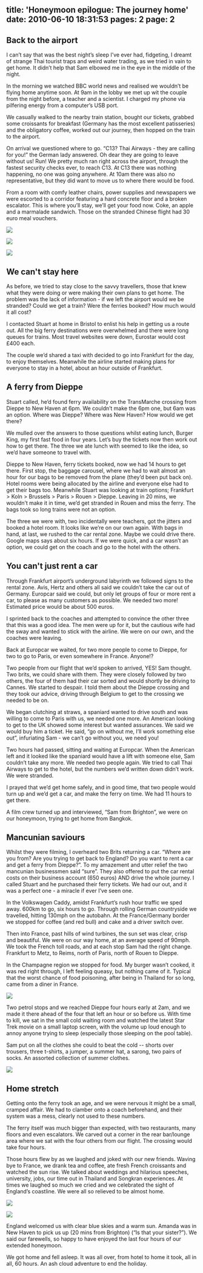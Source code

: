 title: 'Honeymoon epilogue: The journey home'
date: 2010-06-10 18:31:53
pages: 2
page: 2
---

## Back to the airport

I can’t say that was the best night’s sleep I’ve ever had, fidgeting, I dreamt of strange Thai tourist traps and weird water trading, as we tried in vain to get home. It didn’t help that Sam elbowed me in the eye in the middle of the night.

In the morning we watched BBC world news and realised we wouldn’t be flying home anytime soon. At 9am in the lobby we met up wit the couple from the night before, a teacher and a scientist. I charged my phone via pilfering energy from a computer’s USB port.

We casually walked to the nearby train station, bought our tickets, grabbed some croissants for breakfast (Germany has the most excellent patisseries) and the obligatory coffee, worked out our journey, then hopped on the train to the airport.

On arrival we questioned where to go. “C13? Thai Airways - they are calling for you!” the German lady answered. Oh dear they are going to leave without us! Run! We pretty much ran right across the airport, through the fastest security checks ever, to reach C13. At C13 there was nothing happening, no one was going anywhere. At 10am there was also no representative, but they did want to move us to where there would be food.

From a room with comfy leather chairs, power supplies and newspapers we were escorted to a corridor featuring a hard concrete floor and a broken escalator. This is where you’ll stay, we’ll get your food now. Coke, an apple and a marmalade sandwich. Those on the stranded Chinese flight had 30 euro meal vouchers.

[![](http://host.trivialbeing.org/up/small/honeymoon-258.jpg)](http://host.trivialbeing.org/up/honeymoon-258.jpg)

[![](http://host.trivialbeing.org/up/small/honeymoon-257.jpg)](http://host.trivialbeing.org/up/honeymoon-257.jpg)

[![](http://host.trivialbeing.org/up/small/honeymoon-260.jpg)](http://host.trivialbeing.org/up/honeymoon-260.jpg)

## We can't stay here

As before, we tried to stay close to the savvy travellers, those that knew what they were doing or were making their own plans to get home. The problem was the lack of information - if we left the airport would we be stranded? Could we get a train? Were the ferries booked? How much would it all cost?

I contacted Stuart at home in Bristol to enlist his help in getting us a route out. All the big ferry destinations were overwhelmed and there were long queues for trains. Most travel websites were down, Eurostar would cost £400 each.

The couple we’d shared a taxi with decided to go into Frankfurt for the day, to enjoy themselves. Meanwhile the airline started making plans for everyone to stay in a hotel, about an hour outside of Frankfurt.

## A ferry from Dieppe

Stuart called, he’d found ferry availability on the TransMarche crossing from Dieppe to New Haven at 6pm. We couldn’t make the 6pm one, but 6am was an option. Where was Dieppe? Where was New Haven? How would we get there?

We mulled over the answers to those questions whilst eating lunch, Burger King, my first fast food in four years. Let’s buy the tickets now then work out how to get there. The three we ate lunch with seemed to like the idea, so we’d have someone to travel with.

Dieppe to New Haven, ferry tickets booked, now we had 14 hours to get there. First stop, the baggage carousel, where we had to wait almost an hour for our bags to be removed from the plane (they’d been put back on). Hotel rooms were being allocated by the airline and everyone else had to get their bags too. Meanwhile Stuart was looking at train options; Frankfurt > Koln > Brussels > Paris > Rouen > Dieppe. Leaving in 20 mins, we wouldn’t make it in time, we’d get stranded in Rouen and miss the ferry. The bags took so long trains were not an option.

The three we were with, two incidentally were teachers, got the jitters and booked a hotel room. It looks like we’re on our own again. With bags in hand, at last, we rushed to the car rental zone. Maybe we could drive there. Google maps says about six hours. If we were quick, and a car wasn’t an option, we could get on the coach and go to the hotel with the others.

## You can't just rent a car

Through Frankfurt airport’s underground labyrinth we followed signs to the rental zone. Avis, Hertz and others all said we couldn’t take the car out of Germany. Europcar said we could, but only let groups of four or more rent a car, to please as many customers as possible. We needed two more! Estimated price would be about 500 euros.

I sprinted back to the coaches and attempted to convince the other three that this was a good idea. The men were up for it, but the cautious wife had the sway and wanted to stick with the airline. We were on our own, and the coaches were leaving.

Back at Europcar we waited, for two more people to come to Dieppe, for two to go to Paris, or even somewhere in France. Anyone!?

Two people from our flight that we’d spoken to arrived, YES! Sam thought. Two brits, we could share with them. They were closely followed by two others, the four of them had their car sorted and would shortly be driving to Cannes. We started to despair. I told them about the Dieppe crossing and they took our advice, driving through Belgium to get to the crossing we needed to be on.

We began clutching at straws, a spaniard wanted to drive south and was willing to come to Paris with us, we needed one more. An American looking to get to the UK showed some interest but wanted assurances. We said we would buy him a ticket. He said, “go on without me, I’ll work something else out”, infuriating Sam - we can’t go without you, we need you!

Two hours had passed, sitting and waiting at Europcar. When the American left and it looked like the spaniard would have a lift with someone else, Sam couldn’t take any more. We needed two people again. We tried to call Thai Airways to get to the hotel, but the numbers we’d written down didn’t work. We were stranded.

I prayed that we’d get home safely, and in good time, that two people would turn up and we’d get a car, and make the ferry on time. We had 11 hours to get there.

A film crew turned up and interviewed, “Sam from Brighton”, we were on our honeymoon, trying to get home from Bangkok.

## Mancunian saviours

Whilst they were filming, I overheard two Brits returning a car. “Where are you from? Are you trying to get back to England? Do you want to rent a car and get a ferry from Dieppe?”. To my amazement and utter relief the two mancunian businessmen said “sure”. They also offered to put the car rental costs on their business account (650 euros) AND drive the whole journey. I called Stuart and he purchased their ferry tickets. We had our out, and it was a perfect one - a miracle if ever I’ve seen one.

In the Volkswagen Caddy, amidst Frankfurt’s rush hour traffic we sped away. 600km to go, six hours to go. Through rolling German countryside we travelled, hitting 130mph on the autobahn. At the France/Germany border we stopped for coffee (and red bull) and cake and a driver switch over.

Then into France, past hills of wind turbines, the sun set was clear, crisp and beautiful. We were on our way home, at an average speed of 90mph. We took the French toll roads, and at each stop Sam had the right change. Frankfurt to Metz, to Reims, north of Paris, north of Rouen to Dieppe.

In the Champagne region we stopped for food. My burger wasn’t cooked, it was red right through, I left feeling queasy, but nothing came of it. Typical that the worst chance of food poisoning, after being in Thailand for so long, came from a diner in France.

[![](http://host.trivialbeing.org/up/small/honeymoon-261.jpg)](http://host.trivialbeing.org/up/honeymoon-261.jpg)

Two petrol stops and we reached Dieppe four hours early at 2am, and we made it there ahead of the four that left an hour or so before us. With time to kill, we sat in the small cold waiting room and watched the latest Star Trek movie on a small laptop screen, with the volume up loud enough to annoy anyone trying to sleep (especially those sleeping on the pool table).

Sam put on all the clothes she could to beat the cold -- shorts over trousers, three t-shirts, a jumper, a summer hat, a sarong, two pairs of socks. An assorted collection of summer clothes.

[![](http://host.trivialbeing.org/up/small/honeymoon-263.jpg)](http://host.trivialbeing.org/up/honeymoon-263.jpg)

## Home stretch

Getting onto the ferry took an age, and we were nervous it might be a small, cramped affair. We had to clamber onto a coach beforehand, and their system was a mess, clearly not used to these numbers.

The ferry itself was much bigger than expected, with two restaurants, many floors and even escalators. We carved out a corner in the rear bar/lounge area where we sat with the four others from our flight. The crossing would take four hours.

Those hours flew by as we laughed and joked with our new friends. Waving bye to France, we drank tea and coffee, ate fresh French croissants and watched the sun rise. We talked about weddings and hilarious speeches, university, jobs, our time out in Thailand and Songkran experiences. At times we laughed so much we cried and we celebrated the sight of England’s coastline. We were all so relieved to be almost home.

[![](http://host.trivialbeing.org/up/small/honeymoon-269.jpg)](http://host.trivialbeing.org/up/honeymoon-269.jpg)

[![](http://host.trivialbeing.org/up/small/honeymoon-267.jpg)](http://host.trivialbeing.org/up/honeymoon-267.jpg)

England welcomed us with clear blue skies and a warm sun. Amanda was in New Haven to pick us up (20 mins from Brighton) (“Is that your sister?”). We said our farewells, so happy to have enjoyed the last four hours of our extended honeymoon.

We got home and fell asleep. It was all over, from hotel to home it took, all in all, 60 hours. An ash cloud adventure to end the holiday.

